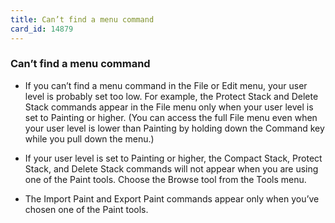 ```yaml
---
title: Can’t find a menu command
card_id: 14879
---
```


### Can’t find a menu command

* If you can’t find a menu command in the File or Edit menu, your user level is probably set too low. For example, the Protect Stack and Delete Stack commands appear in the File menu only when your user level is set to Painting or higher. (You can access the full File menu even when your user level is lower than Painting by holding down the Command key while you pull down the menu.)

* If your user level is set to Painting or higher, the Compact Stack, Protect Stack, and Delete Stack commands will not appear when you are using one of the Paint tools. Choose the Browse tool from the Tools menu.

* The Import Paint and Export Paint commands appear only when you’ve chosen one of the Paint tools. 
